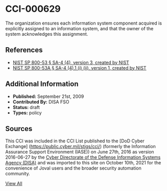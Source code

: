 # CCI-000629

The organization ensures each information system component acquired is explicitly assigned to an information system, and that the owner of the system acknowledges this assignment.

## References ##

* [NIST SP 800-53 § SA-4 (4), version 3, created by NIST](http://csrc.nist.gov/publications/PubsSPs.html)
* [NIST SP 800-53A § SA-4 (4).1 (i) (ii), version 1, created by NIST](http://csrc.nist.gov/publications/PubsSPs.html)


## Additional Information ##

* **Published:** September 21st, 2009
* **Contributed By:** DISA FSO
* **Status:** draft
* **Types:** policy

## Sources ##

This CCI was included in the CCI List published to the [DoD Cyber Exchange]
(https://public.cyber.mil/stigs/cci/) (formerly the Information Assurance Support Environment
(IASE)) on June 27th, 2016 as version 2016-06-27 by the [Cyber Directorate of the Defense 
Information Systems Agency (DISA)](https://public.cyber.mil/about-cyber/) and was imported to 
this site on October 10th, 2021 for the convenience of Joval users and the broader security automation community.

[View All](../README.md)
